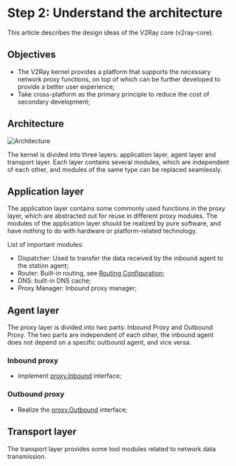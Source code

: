 # Step 2: Understand the architecture

This article describes the design ideas of the V2Ray core (v2ray-core).

## Objectives

* The V2Ray kernel provides a platform that supports the necessary network proxy functions, on top of which can be further developed to provide a better user experience;
* Take cross-platform as the primary principle to reduce the cost of secondary development;

## Architecture

![Architecture](/arch.svg)

The kernel is divided into three layers: application layer, agent layer and transport layer. Each layer contains several modules, which are independent of each other, and modules of the same type can be replaced seamlessly.

## Application layer

The application layer contains some commonly used functions in the proxy layer, which are abstracted out for reuse in different proxy modules. The modules of the application layer should be realized by pure software, and have nothing to do with hardware or platform-related technology.

List of important modules:

* Dispatcher: Used to transfer the data received by the inbound agent to the station agent;
* Router: Built-in routing, see [Routing Configuration](../../config/routing.md);
* DNS: built-in DNS cache;
* Proxy Manager: Inbound proxy manager;

## Agent layer

The proxy layer is divided into two parts: Inbound Proxy and Outbound Proxy. The two parts are independent of each other, the inbound agent does not depend on a specific outbound agent, and vice versa.

### Inbound proxy

* Implement [proxy.Inbound](https://github.com/v2fly/v2ray-core/blob/master/proxy/proxy.go) interface;

### Outbound proxy

* Realize the [proxy.Outbound](https://github.com/v2fly/v2ray-core/blob/master/proxy/proxy.go) interface;

## Transport layer

The transport layer provides some tool modules related to network data transmission.
